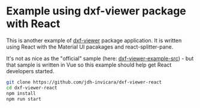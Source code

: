 # Example using dxf-viewer package with React

This is another example of [dxf-viewer](https://github.com/vagran/dxf-viewer) package application. It is written using React with the Material UI pacakages and react-splitter-pane.

It's not as nice as the "official" sample (here: [dxf-viewer-example-src](https://github.com/vagran/dxf-viewer-example-src)) - but that sample is written in Vue so this example should help get React developers started.

```sh
git clone https://github.com/jdh-invicara/dxf-viewer-react
cd dxf-viewer-react
npm install
npm run start
```